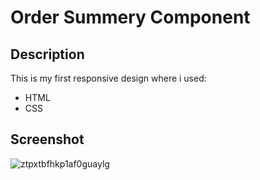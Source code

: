 # Order Summery Component
## Description
This is my first responsive design where i used:
* HTML
* CSS
## Screenshot
![ztpxtbfhkp1af0guaylg](https://user-images.githubusercontent.com/110342939/222237306-58e4dbbe-9886-4329-ab94-4a6be70a064d.jpg)


